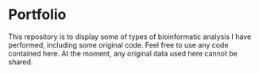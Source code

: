 # Portfolio

This repository is to display some of types of bioinformatic analysis I have performed, including some original code.
Feel free to use any code contained here. At the moment, any original data used here cannot be shared.
